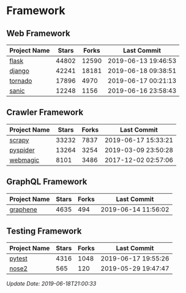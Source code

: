 # Framework

## Web Framework

| Project Name | Stars | Forks | Last Commit |
| ------------ | ----- | ----- | ----------- |
| [flask](https://github.com/pallets/flask) | 44802 | 12590 | 2019-06-13 19:46:53 |
| [django](https://github.com/django/django) | 42241 | 18181 | 2019-06-18 09:38:51 |
| [tornado](https://github.com/tornadoweb/tornado) | 17896 | 4970 | 2019-06-17 00:21:13 |
| [sanic](https://github.com/huge-success/sanic) | 12248 | 1156 | 2019-06-16 23:58:43 |

## Crawler Framework

| Project Name | Stars | Forks | Last Commit |
| ------------ | ----- | ----- | ----------- |
| [scrapy](https://github.com/scrapy/scrapy) | 33232 | 7837 | 2019-06-17 15:33:21 |
| [pyspider](https://github.com/binux/pyspider) | 13264 | 3254 | 2019-03-09 23:50:28 |
| [webmagic](https://github.com/code4craft/webmagic) | 8101 | 3486 | 2017-12-02 02:57:06 |

## GraphQL Framework

| Project Name | Stars | Forks | Last Commit |
| ------------ | ----- | ----- | ----------- |
| [graphene](https://github.com/graphql-python/graphene) | 4635 | 494 | 2019-06-14 11:56:02 |

## Testing Framework

| Project Name | Stars | Forks | Last Commit |
| ------------ | ----- | ----- | ----------- |
| [pytest](https://github.com/pytest-dev/pytest) | 4316 | 1048 | 2019-06-17 19:55:26 |
| [nose2](https://github.com/nose-devs/nose2) | 565 | 120 | 2019-05-29 19:47:47 |

*Update Date: 2019-06-18T21:00:33*